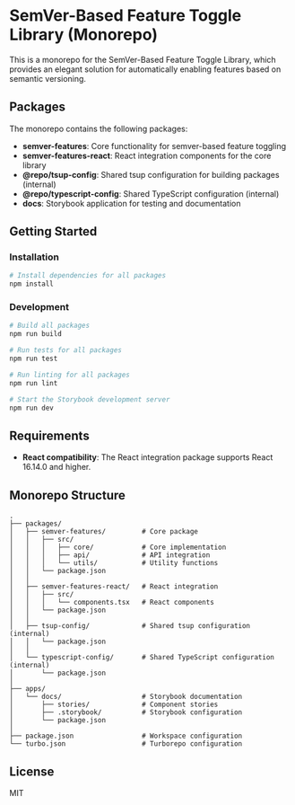 # SemVer-Based Feature Toggle Library (Monorepo)

This is a monorepo for the SemVer-Based Feature Toggle Library, which provides an elegant solution for automatically enabling features based on semantic versioning.

## Packages

The monorepo contains the following packages:

- **semver-features**: Core functionality for semver-based feature toggling
- **semver-features-react**: React integration components for the core library
- **@repo/tsup-config**: Shared tsup configuration for building packages (internal)
- **@repo/typescript-config**: Shared TypeScript configuration (internal)
- **docs**: Storybook application for testing and documentation

## Getting Started

### Installation

```bash
# Install dependencies for all packages
npm install
```

### Development

```bash
# Build all packages
npm run build

# Run tests for all packages
npm run test

# Run linting for all packages
npm run lint

# Start the Storybook development server
npm run dev
```

## Requirements

- **React compatibility**: The React integration package supports React 16.14.0 and higher.

## Monorepo Structure

```
.
├── packages/
│   ├── semver-features/         # Core package
│   │   ├── src/
│   │   │   ├── core/            # Core implementation
│   │   │   ├── api/             # API integration
│   │   │   └── utils/           # Utility functions
│   │   └── package.json
│   │
│   ├── semver-features-react/   # React integration
│   │   ├── src/
│   │   │   └── components.tsx   # React components
│   │   └── package.json
│   │
│   ├── tsup-config/             # Shared tsup configuration (internal)
│   │   └── package.json
│   │
│   └── typescript-config/       # Shared TypeScript configuration (internal)
│       └── package.json
│
├── apps/
│   └── docs/                    # Storybook documentation
│       ├── stories/             # Component stories
│       ├── .storybook/          # Storybook configuration
│       └── package.json
│
├── package.json                 # Workspace configuration
└── turbo.json                   # Turborepo configuration
```

## License

MIT
